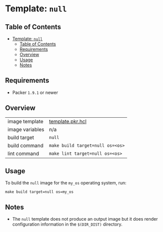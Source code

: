 # Template: `null`

## Table of Contents

<!-- TOC -->
* [Template: `null`](#template-null)
  * [Table of Contents](#table-of-contents)
  * [Requirements](#requirements)
  * [Overview](#overview)
  * [Usage](#usage)
  * [Notes](#notes)
<!-- TOC -->

## Requirements

- Packer `1.9.1` or newer

## Overview

|                 |                                      |
|-----------------|--------------------------------------|
| image template  | [template.pkr.hcl](template.pkr.hcl) |
| image variables | n/a                                  |
| build target    | `null`                               |
| build command   | `make build target=null os=<os>`     |
| lint command    | `make lint target=null os=<os>`      |

## Usage

To build the `null` image for the `my_os` operating system, run:

```shell
make build target=null os=my_os
```

## Notes

* The `null` template does not produce an output image but it does render configuration information in the `$(DIR_DIST)` directory.
